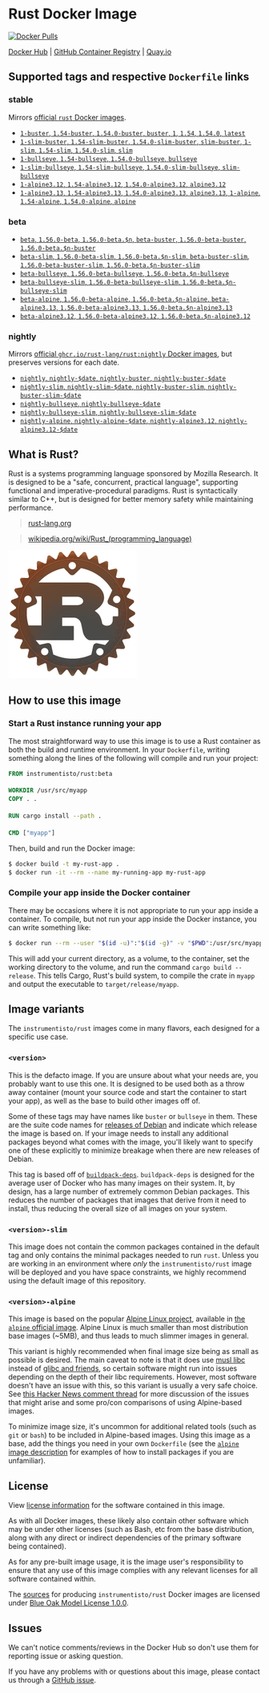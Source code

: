 Rust Docker Image
=================

[![Docker Pulls](https://img.shields.io/docker/pulls/instrumentisto/rust.svg)](https://hub.docker.com/r/instrumentisto/rust)

[Docker Hub](https://hub.docker.com/r/instrumentisto/rust)
| [GitHub Container Registry](https://github.com/orgs/instrumentisto/packages/container/package/rust)
| [Quay.io](https://quay.io/repository/instrumentisto/rust)




## Supported tags and respective `Dockerfile` links


### stable

Mirrors [official `rust` Docker images][1].

- [`1-buster`, `1.54-buster`, `1.54.0-buster`, `buster`, `1`, `1.54`, `1.54.0`, `latest`][301]
- [`1-slim-buster`, `1.54-slim-buster`, `1.54.0-slim-buster`, `slim-buster`, `1-slim`, `1.54-slim`, `1.54.0-slim`, `slim`][302]
- [`1-bullseye`, `1.54-bullseye`, `1.54.0-bullseye`, `bullseye`][303]
- [`1-slim-bullseye`, `1.54-slim-bullseye`, `1.54.0-slim-bullseye`, `slim-bullseye`][304]
- [`1-alpine3.12`, `1.54-alpine3.12`, `1.54.0-alpine3.12`, `alpine3.12`][305]
- [`1-alpine3.13`, `1.54-alpine3.13`, `1.54.0-alpine3.13`, `alpine3.13`, `1-alpine`, `1.54-alpine`, `1.54.0-alpine`, `alpine`][306]


### beta

- [`beta`, `1.56.0-beta`, `1.56.0-beta.$n`, `beta-buster`, `1.56.0-beta-buster`, `1.56.0-beta.$n-buster`][201]
- [`beta-slim`, `1.56.0-beta-slim`, `1.56.0-beta.$n-slim`, `beta-buster-slim`, `1.56.0-beta-buster-slim`, `1.56.0-beta.$n-buster-slim`][202]
- [`beta-bullseye`, `1.56.0-beta-bullseye`, `1.56.0-beta.$n-bullseye`][203]
- [`beta-bullseye-slim`, `1.56.0-beta-bullseye-slim`, `1.56.0-beta.$n-bullseye-slim`][204]
- [`beta-alpine`, `1.56.0-beta-alpine`, `1.56.0-beta.$n-alpine`, `beta-alpine3.13`, `1.56.0-beta-alpine3.13`, `1.56.0-beta.$n-alpine3.13`][207]
- [`beta-alpine3.12`, `1.56.0-beta-alpine3.12`, `1.56.0-beta.$n-alpine3.12`][208]


### nightly

Mirrors [official `ghcr.io/rust-lang/rust:nightly` Docker images][2], but preserves versions for each date.

- [`nightly`, `nightly-$date`, `nightly-buster`, `nightly-buster-$date`][101]
- [`nightly-slim`, `nightly-slim-$date`, `nightly-buster-slim`, `nightly-buster-slim-$date`][102]
- [`nightly-bullseye`, `nightly-bullseye-$date`][103]
- [`nightly-bullseye-slim`, `nightly-bullseye-slim-$date`][104]
- [`nightly-alpine`, `nightly-alpine-$date`, `nightly-alpine3.12`, `nightly-alpine3.12-$date`][105]




## What is Rust?

Rust is a systems programming language sponsored by Mozilla Research. It is designed to be a "safe, concurrent, practical language", supporting functional and imperative-procedural paradigms. Rust is syntactically similar to C++, but is designed for better memory safety while maintaining performance.

> [rust-lang.org](https://rust-lang.org)

> [wikipedia.org/wiki/Rust_(programming_language)](https://wikipedia.org/wiki/Rust_(programming_language))

![Rust Logo](https://raw.githubusercontent.com/docker-library/docs/a11c341c57de07fbccfed7b21ea92d4bc40130a2/rust/logo.png)




## How to use this image


### Start a Rust instance running your app

The most straightforward way to use this image is to use a Rust container as both the build and runtime environment. In your `Dockerfile`, writing something along the lines of the following will compile and run your project:

```Dockerfile
FROM instrumentisto/rust:beta

WORKDIR /usr/src/myapp
COPY . .

RUN cargo install --path .

CMD ["myapp"]
```

Then, build and run the Docker image:

```bash
$ docker build -t my-rust-app .
$ docker run -it --rm --name my-running-app my-rust-app
```


### Compile your app inside the Docker container

There may be occasions where it is not appropriate to run your app inside a container. To compile, but not run your app inside the Docker instance, you can write something like:

```bash
$ docker run --rm --user "$(id -u)":"$(id -g)" -v "$PWD":/usr/src/myapp -w /usr/src/myapp instrumentisto/rust:beta cargo build --release
```

This will add your current directory, as a volume, to the container, set the working directory to the volume, and run the command `cargo build --release`. This tells Cargo, Rust's build system, to compile the crate in `myapp` and output the executable to `target/release/myapp`.




## Image variants

The `instrumentisto/rust` images come in many flavors, each designed for a specific use case.


### `<version>`

This is the defacto image. If you are unsure about what your needs are, you probably want to use this one. It is designed to be used both as a throw away container (mount your source code and start the container to start your app), as well as the base to build other images off of.

Some of these tags may have names like `buster` or `bullseye` in them. These are the suite code names for [releases of Debian][11] and indicate which release the image is based on. If your image needs to install any additional packages beyond what comes with the image, you'll likely want to specify one of these explicitly to minimize breakage when there are new releases of Debian.

This tag is based off of [`buildpack-deps`][12]. `buildpack-deps` is designed for the average user of Docker who has many images on their system. It, by design, has a large number of extremely common Debian packages. This reduces the number of packages that images that derive from it need to install, thus reducing the overall size of all images on your system.


### `<version>-slim`

This image does not contain the common packages contained in the default tag and only contains the minimal packages needed to run `rust`. Unless you are working in an environment where _only_ the `instrumentisto/rust` image will be deployed and you have space constraints, we highly recommend using the default image of this repository.


### `<version>-alpine`

This image is based on the popular [Alpine Linux project][21], available in [the `alpine` official image][22]. Alpine Linux is much smaller than most distribution base images (~5MB), and thus leads to much slimmer images in general.

This variant is highly recommended when final image size being as small as possible is desired. The main caveat to note is that it does use [musl libc][23] instead of [glibc and friends][24], so certain software might run into issues depending on the depth of their libc requirements. However, most software doesn't have an issue with this, so this variant is usually a very safe choice. See [this Hacker News comment thread][25] for more discussion of the issues that might arise and some pro/con comparisons of using Alpine-based images.

To minimize image size, it's uncommon for additional related tools (such as `git` or `bash`) to be included in Alpine-based images. Using this image as a base, add the things you need in your own `Dockerfile` (see the [`alpine` image description][22] for examples of how to install packages if you are unfamiliar).




## License

View [license information][3] for the software contained in this image.

As with all Docker images, these likely also contain other software which may be under other licenses (such as Bash, etc from the base distribution, along with any direct or indirect dependencies of the primary software being contained).

As for any pre-built image usage, it is the image user's responsibility to ensure that any use of this image complies with any relevant licenses for all software contained within.

The [sources][31] for producing `instrumentisto/rust` Docker images are licensed under [Blue Oak Model License 1.0.0][32].




## Issues

We can't notice comments/reviews in the Docker Hub so don't use them for reporting issue or asking question.

If you have any problems with or questions about this image, please contact us through a [GitHub issue][33].





[1]: https://hub.docker.com/_/rust
[2]: https://github.com/rust-lang/docker-rust-nightly/pkgs/container/rust
[3]: https://www.rust-lang.org/en-US/legal.html

[11]: https://wiki.debian.org/DebianReleases
[12]: https://hub.docker.com/_/buildpack-deps

[21]: http://alpinelinux.org
[22]: https://hub.docker.com/_/alpine
[23]: http://www.musl-libc.org
[24]: http://www.etalabs.net/compare_libcs.html
[25]: https://news.ycombinator.com/item?id=10782897

[31]: https://github.com/instrumentisto/rust-docker-image
[32]: https://github.com/instrumentisto/rust-docker-image/blob/master/LICENSE.md
[33]: https://github.com/instrumentisto/rust-docker-image/issues

[101]: https://github.com/rust-lang/docker-rust-nightly/blob/master/buster/Dockerfile
[102]: https://github.com/rust-lang/docker-rust-nightly/blob/master/buster/slim/Dockerfile
[103]: https://github.com/rust-lang/docker-rust-nightly/blob/master/bullseye/Dockerfile
[104]: https://github.com/rust-lang/docker-rust-nightly/tree/master/bullseye/slim
[105]: https://github.com/rust-lang/docker-rust-nightly/blob/master/alpine3.12/Dockerfile

[201]: https://github.com/instrumentisto/rust-docker-image/blob/master/beta/buster/Dockerfile
[202]: https://github.com/instrumentisto/rust-docker-image/blob/master/beta/buster-slim/Dockerfile
[203]: https://github.com/instrumentisto/rust-docker-image/blob/master/beta/bullseye/Dockerfile
[204]: https://github.com/instrumentisto/rust-docker-image/blob/master/beta/bullseye-slim/Dockerfile
[207]: https://github.com/instrumentisto/rust-docker-image/blob/master/beta/alpine3.13/Dockerfile
[208]: https://github.com/instrumentisto/rust-docker-image/blob/master/beta/alpine3.12/Dockerfile

[301]: https://github.com/rust-lang/docker-rust/blob/master/1.54.0/buster/Dockerfile
[302]: https://github.com/rust-lang/docker-rust/blob/master/1.54.0/buster/slim/Dockerfile
[303]: https://github.com/rust-lang/docker-rust/blob/master/1.54.0/bullseye/Dockerfile
[304]: https://github.com/rust-lang/docker-rust/blob/master/1.54.0/bullseye/slim/Dockerfile
[305]: https://github.com/rust-lang/docker-rust/blob/master/1.54.0/alpine3.12/Dockerfile
[306]: https://github.com/rust-lang/docker-rust/blob/master/1.54.0/alpine3.13/Dockerfile
